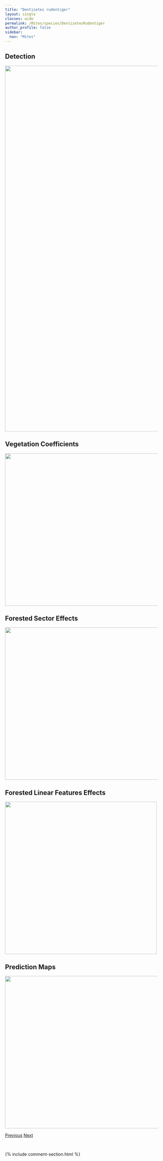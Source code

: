 ```yaml
---
title: "Dentizetes rudentiger"
layout: single
classes: wide
permalink: /Mites/species/DentizetesRudentiger
author_profile: false
sidebar:
  nav: "Mites"
---
```


<h2>Detection</h2>

<a href="https://drive.google.com/uc?export=view&id=12bjBTvbCeaYzy3XM_-oAXB5EQozOPRxh">
<img src="https://drive.google.com/uc?export=view&id=12bjBTvbCeaYzy3XM_-oAXB5EQozOPRxh" height = "1200" width = "800">
</a>


<h2>Vegetation Coefficients</h2>

<a href="https://drive.google.com/uc?export=view&id=1JcBPnKmNyIRf6no9nwQifIHLGc-Y5gDB">
<img src="https://drive.google.com/uc?export=view&id=1JcBPnKmNyIRf6no9nwQifIHLGc-Y5gDB" height = "500" width = "1000">
</a>


<h2>Forested Sector Effects</h2>

<a href="https://drive.google.com/uc?export=view&id=1NkF0wgQK8tNH5lExRjMFVVSd8nsUf9Ck">
<img src="https://drive.google.com/uc?export=view&id=1NkF0wgQK8tNH5lExRjMFVVSd8nsUf9Ck" height = "500" width = "1000">
</a>


<h2>Forested Linear Features Effects</h2>

<a href="https://drive.google.com/uc?export=view&id=13M8L4Giz7-Dcdi7prBWagGhHFQmfRF_M">
<img src="https://drive.google.com/uc?export=view&id=13M8L4Giz7-Dcdi7prBWagGhHFQmfRF_M" height = "500" width = "500">
</a>


<h2>Prediction Maps</h2>

<a href="https://drive.google.com/uc?export=view&id=1gKYOO-3etD-X75jFas9HicKUepKMBqno">
<img src="https://drive.google.com/uc?export=view&id=1gKYOO-3etD-X75jFas9HicKUepKMBqno" height = "500" width = "1000">
</a>


<a href="/DevelopmentWebsite/Mites/species/DentizetesLedensis" class="pagination--pager" title="Dentizetes ledensis">Previous</a> <a href="/DevelopmentWebsite/Mites/species/DentizetesSp1LML" class="pagination--pager" title="Dentizetes sp. 1 LML">Next</a>

<p>&nbsp;</p>

{% include comment-section.html %}
